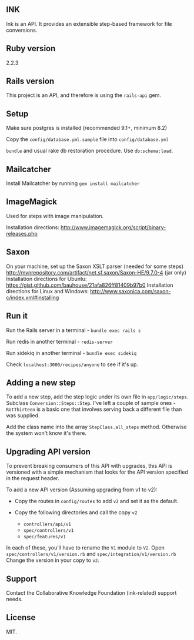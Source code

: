 ## INK

Ink is an API. It provides an extensible step-based framework for file conversions.

## Ruby version

2.2.3

## Rails version

This project is an API, and therefore is using the `rails-api` gem.

## Setup

Make sure postgres is installed (recommended 9.1+, minimum 8.2)

Copy the `config/database.yml.sample` file into `config/database.yml`

`bundle` and usual rake db restoration procedure. Use `db:schema:load`.

## Mailcatcher

Install Mailcatcher by running `gem install mailcatcher`

## ImageMagick

Used for steps with image manipulation.

Installation directions: http://www.imagemagick.org/script/binary-releases.php

## Saxon

On your machine, set up the Saxon XSLT parser (needed for some steps)
http://mvnrepository.com/artifact/net.sf.saxon/Saxon-HE/9.7.0-4 (jar only)
Installation directions for Ubuntu: https://gist.github.com/bauhouse/21afa826ff81409b97b0
Installation directions for Linux and Windows: http://www.saxonica.com/saxon-c/index.xml#installing

## Run it

Run the Rails server in a terminal - `bundle exec rails s`

Run redis in another terminal - `redis-server`

Run sidekiq in another terminal - `bundle exec sidekiq`

Check `localhost:3000/recipes/anyone` to see if it's up.

## Adding a new step

To add a new step, add the step logic under its own file in `app/logic/steps`. Subclass `Conversion::Steps::Step`. I've left a couple of sample ones - `RotThirteen` is a basic one that involves serving back a different file than was supplied.

Add the class name into the array `StepClass.all_steps` method. Otherwise the system won't know it's there.

## Upgrading API version

To prevent breaking consumers of this API with upgrades, this API is versioned with a simple mechanism that looks for the API version specified in the request header.

To add a new API version (Assuming upgrading from v1 to v2):

* Copy the routes in `config/routes` to add `v2` and set it as the default.

* Copy the following directories and call the copy `v2`
  * `controllers/api/v1`
  * `spec/controllers/v1`
  * `spec/features/v1`

In each of these, you'll have to rename the `V1` module to `V2`.
Open `spec/controllers/v1/version.rb` and `spec/integration/v1/version.rb` Change the version in your copy to `v2`.

## Support

Contact the Collaborative Knowledge Foundation (ink-related) support needs.

## License

MIT.